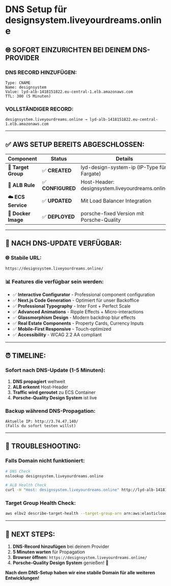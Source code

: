 # DNS Setup für designsystem.liveyourdreams.online

## 🌐 **SOFORT EINZURICHTEN BEI DEINEM DNS-PROVIDER**

### **DNS RECORD HINZUFÜGEN:**

```dns
Type: CNAME
Name: designsystem
Value: lyd-alb-1418151822.eu-central-1.elb.amazonaws.com
TTL: 300 (5 Minuten)
```

### **VOLLSTÄNDIGER RECORD:**
```
designsystem.liveyourdreams.online → lyd-alb-1418151822.eu-central-1.elb.amazonaws.com
```

---

## ✅ **AWS SETUP BEREITS ABGESCHLOSSEN:**

| **Component** | **Status** | **Details** |
|---|---|---|
| **🎯 Target Group** | ✅ **CREATED** | lyd-design-system-ip (IP-Type für Fargate) |
| **🔗 ALB Rule** | ✅ **CONFIGURED** | Host-Header: designsystem.liveyourdreams.online |
| **☁️ ECS Service** | ✅ **UPDATED** | Mit Load Balancer Integration |
| **🐳 Docker Image** | ✅ **DEPLOYED** | porsche-fixed Version mit Porsche-Quality |

---

## 🚀 **NACH DNS-UPDATE VERFÜGBAR:**

### **🌐 Stabile URL:**
```
https://designsystem.liveyourdreams.online/
```

### **📊 Features die verfügbar sein werden:**
- ✅ **Interactive Configurator** - Professional component configuration
- ✅ **Next.js Code Generation** - Optimiert für unser Backoffice
- ✅ **Professional Typography** - Inter Font + Perfect Scale
- ✅ **Advanced Animations** - Ripple Effects + Micro-interactions
- ✅ **Glassmorphism Design** - Modern backdrop blur effects
- ✅ **Real Estate Components** - Property Cards, Currency Inputs
- ✅ **Mobile-First Responsive** - Touch-optimized
- ✅ **Accessibility** - WCAG 2.2 AA compliant

---

## ⏰ **TIMELINE:**

### **Sofort nach DNS-Update (1-5 Minuten):**
1. **DNS propagiert** weltweit
2. **ALB erkennt** Host-Header
3. **Traffic wird geroutet** zu ECS Container
4. **Porsche-Quality Design System** ist live

### **Backup während DNS-Propagation:**
```
Aktuelle IP: http://3.74.47.140/
(Falls du sofort testen willst)
```

---

## 🔧 **TROUBLESHOOTING:**

### **Falls Domain nicht funktioniert:**
```bash
# DNS Check
nslookup designsystem.liveyourdreams.online

# ALB Health Check
curl -H "Host: designsystem.liveyourdreams.online" http://lyd-alb-1418151822.eu-central-1.elb.amazonaws.com/health
```

### **Target Group Health Check:**
```bash
aws elbv2 describe-target-health --target-group-arn arn:aws:elasticloadbalancing:eu-central-1:835474150597:targetgroup/lyd-design-system-ip/cca38748287ac183
```

---

## 🎯 **NEXT STEPS:**

1. **DNS-Record hinzufügen** bei deinem Provider
2. **5 Minuten warten** für Propagation  
3. **Browser öffnen:** `https://designsystem.liveyourdreams.online/`
4. **Porsche-Quality Design System** genießen! 🚀

**Nach dem DNS-Setup haben wir eine stabile Domain für alle weiteren Entwicklungen!**
